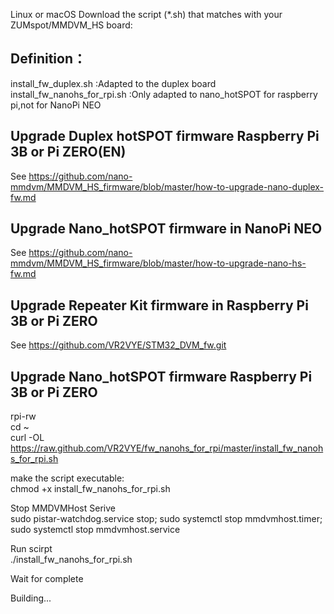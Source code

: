 Linux or macOS Download the script (*.sh) that matches with your ZUMspot/MMDVM_HS board:  
 
## Definition：  
install_fw_duplex.sh :Adapted to the duplex board 
install_fw_nanohs_for_rpi.sh :Only adapted to nano_hotSPOT for raspberry pi,not for NanoPi NEO   
  
## Upgrade Duplex hotSPOT firmware Raspberry Pi 3B or Pi ZERO(EN)   
See https://github.com/nano-mmdvm/MMDVM_HS_firmware/blob/master/how-to-upgrade-nano-duplex-fw.md
  
 
## Upgrade Nano_hotSPOT firmware in NanoPi NEO
See https://github.com/nano-mmdvm/MMDVM_HS_firmware/blob/master/how-to-upgrade-nano-hs-fw.md    
    
   
## Upgrade Repeater Kit firmware in Raspberry Pi 3B or Pi ZERO   
See https://github.com/VR2VYE/STM32_DVM_fw.git    
  
## Upgrade Nano_hotSPOT firmware Raspberry Pi 3B or Pi ZERO  
rpi-rw    
cd ~    
curl -OL https://raw.github.com/VR2VYE/fw_nanohs_for_rpi/master/install_fw_nanohs_for_rpi.sh    
  
make the script executable:    
chmod +x install_fw_nanohs_for_rpi.sh    
  
Stop MMDVMHost Serive   
sudo pistar-watchdog.service stop; sudo systemctl stop mmdvmhost.timer; sudo systemctl stop mmdvmhost.service   
  
Run scirpt   
./install_fw_nanohs_for_rpi.sh    
   
Wait for complete 
  
Building...   
   

